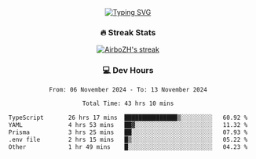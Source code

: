 
<div align="center">
  <a href="https://git.io/typing-svg"><img src="https://readme-typing-svg.demolab.com?font=Fira+Code&size=30&pause=1000&color=33F7F5&center=true&vCenter=true&width=435&lines=Hi+there+%F0%9F%91%8B+I+am+AirboZH+;Welcome+to+my+Github" alt="Typing SVG" /></a>

<h3>🔥 Streak Stats</h3>

<!-- GitHub Readme Streak Stats - https://github.com/DenverCoder1/github-readme-streak-stats -->
<p>
  <a href="https://github.com/DenverCoder1/github-readme-streak-stats">
    <img title="🔥 Get streak stats for your profile at git.io/streak-stats" alt="AirboZH's streak" src="https://streak-stats.demolab.com/?user=AirboZH&theme=monokai-metallian&hide_border=true"/>
  </a>
</p>

<h3>💻 Dev Hours</h3>
<!--START_SECTION:waka-->

```txt
From: 06 November 2024 - To: 13 November 2024

Total Time: 43 hrs 10 mins

TypeScript       26 hrs 17 mins  ███████████████▒░░░░░░░░░   60.92 %
YAML             4 hrs 53 mins   ██▓░░░░░░░░░░░░░░░░░░░░░░   11.32 %
Prisma           3 hrs 25 mins   ██░░░░░░░░░░░░░░░░░░░░░░░   07.93 %
.env file        2 hrs 15 mins   █▒░░░░░░░░░░░░░░░░░░░░░░░   05.22 %
Other            1 hr 49 mins    █░░░░░░░░░░░░░░░░░░░░░░░░   04.23 %
```

<!--END_SECTION:waka-->
</div>  
